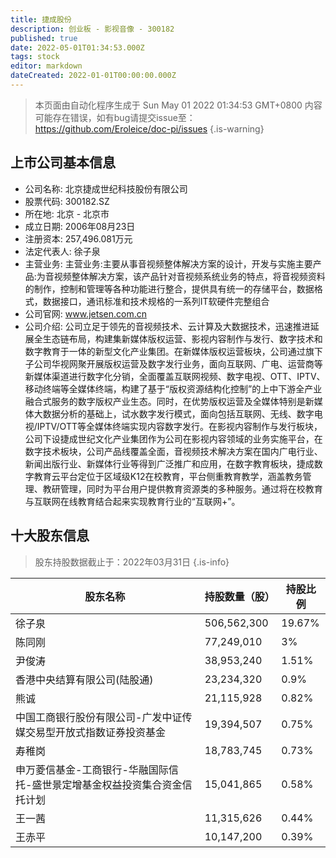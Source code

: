 ```yaml
---
title: 捷成股份
description: 创业板 - 影视音像 - 300182
published: true
date: 2022-05-01T01:34:53.000Z
tags: stock
editor: markdown
dateCreated: 2022-01-01T00:00:00.000Z
---
```


> 本页面由自动化程序生成于 Sun May 01 2022 01:34:53 GMT+0800
> 内容可能存在错误，如有bug请提交issue至：https://github.com/Eroleice/doc-pi/issues
{.is-warning}

## 上市公司基本信息
- 公司名称: 北京捷成世纪科技股份有限公司
- 股票代码: 300182.SZ
- 所在地: 北京 - 北京市
- 成立日期: 2006年08月23日
- 注册资本: 257,496.081万元
- 法定代表人: 徐子泉
- 主营业务: 主营业务:主要从事音视频整体解决方案的设计，开发与实施主要产品:为音视频整体解决方案，该产品针对音视频系统业务的特点，将音视频资料的制作，控制和管理等各种功能进行整合，提供具有统一的存储平台，数据格式，数据接口，通讯标准和技术规格的一系列IT软硬件完整组合
- 公司官网: www.jetsen.com.cn
- 公司介绍: 公司立足于领先的音视频技术、云计算及大数据技术，迅速推进延展全生态链布局，构建集新媒体版权运营、影视内容制作与发行、数字技术和数字教育于一体的新型文化产业集团。在新媒体版权运营板块，公司通过旗下子公司华视网聚开展版权运营及数字发行业务，面向互联网、广电、运营商等新媒体渠道进行数字化分销，全面覆盖互联网视频、数字电视、OTT、IPTV、移动终端等全媒体终端，构建了基于“版权资源结构化控制”的上中下游全产业融合式服务的数字版权产业生态。同时，在优势版权运营及全媒体特别是新媒体大数据分析的基础上，试水数字发行模式，面向包括互联网、无线、数字电视/IPTV/OTT等全媒体终端实现内容数字发行。在影视内容制作与发行板块，公司下设捷成世纪文化产业集团作为公司在影视内容领域的业务实施平台，在数字技术板块，公司产品线覆盖全面，音视频技术解决方案在国内广电行业、新闻出版行业、新媒体行业等得到广泛推广和应用，在数字教育板块，捷成数字教育云平台定位于区域级K12在校教育，平台侧重教育教学，涵盖教务管理、教研管理，同时为平台用户提供教育资源类的多种服务。通过将在校教育与互联网在线教育结合起来实现教育行业的“互联网+”。


## 十大股东信息
> 股东持股数据截止于：2022年03月31日
{.is-info}

| 股东名称 | 持股数量（股） | 持股比例 |
| --- | --- | --- |
| 徐子泉 | 506,562,300 | 19.67% |
| 陈同刚 | 77,249,010 | 3% |
| 尹俊涛 | 38,953,240 | 1.51% |
| 香港中央结算有限公司(陆股通) | 23,234,320 | 0.9% |
| 熊诚 | 21,115,928 | 0.82% |
| 中国工商银行股份有限公司-广发中证传媒交易型开放式指数证券投资基金 | 19,394,507 | 0.75% |
| 寿稚岗 | 18,783,745 | 0.73% |
| 申万菱信基金-工商银行-华融国际信托-盛世景定增基金权益投资集合资金信托计划 | 15,041,865 | 0.58% |
| 王一茜 | 11,315,626 | 0.44% |
| 王赤平 | 10,147,200 | 0.39% |





